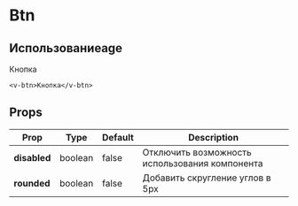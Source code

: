 # Btn

## Использованиеage

<VBtn>Кнопка</VBtn>

```vue
<v-btn>Кнопка</v-btn>
```

## Props

| Prop         | Type    | Default | Description                                    |
| ------------ | ------- | ------- | ---------------------------------------------- |
| **disabled** | boolean | false   | Отключить возможность использования компонента |
| **rounded**  | boolean | false   | Добавить скругление углов в 5px                |
